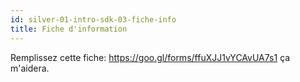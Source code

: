 ```yaml
---
id: silver-01-intro-sdk-03-fiche-info
title: Fiche d'information
---
```


Remplissez cette fiche: https://goo.gl/forms/ffuXJJ1vYCAvUA7s1 ça m'aidera.